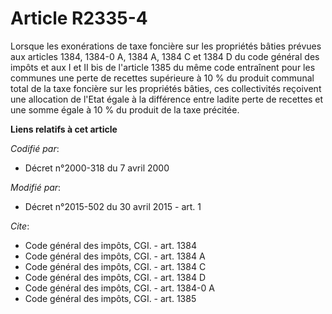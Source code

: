 # Article R2335-4

Lorsque les exonérations de taxe foncière sur les propriétés bâties prévues aux articles 1384, 1384-0 A, 1384 A, 1384 C et
1384 D du code général des impôts et aux I et II bis de l'article 1385 du même code entraînent pour les communes une perte de
recettes supérieure à 10 % du produit communal total de la taxe foncière sur les propriétés bâties, ces collectivités
reçoivent une allocation de l'Etat égale à la différence entre ladite perte de recettes et une somme égale à 10 % du produit
de la taxe précitée.

**Liens relatifs à cet article**

_Codifié par_:

  - Décret n°2000-318 du 7 avril 2000

_Modifié par_:

  - Décret n°2015-502 du 30 avril 2015 - art. 1

_Cite_:

  - Code général des impôts, CGI. - art. 1384
  - Code général des impôts, CGI. - art. 1384 A
  - Code général des impôts, CGI. - art. 1384 C
  - Code général des impôts, CGI. - art. 1384 D
  - Code général des impôts, CGI. - art. 1384-0 A
  - Code général des impôts, CGI. - art. 1385
